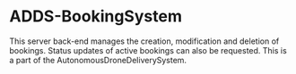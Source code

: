 # ADDS-BookingSystem
This server back-end manages the creation, modification and deletion of bookings. Status updates of active bookings can also be requested. This is a part of the AutonomousDroneDeliverySystem.
